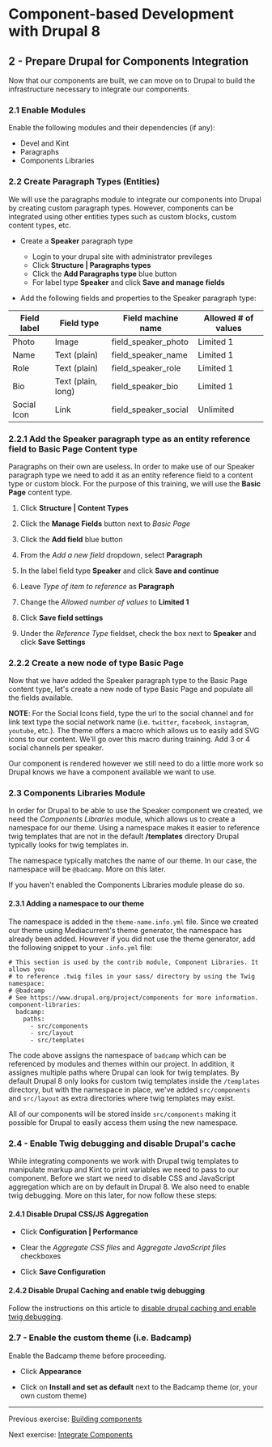 # Component-based Development with Drupal 8

## 2 - Prepare Drupal for Components Integration
Now that our components are built, we can move on to Drupal to build the infrastructure necessary to integrate our components.

### 2.1 Enable Modules
Enable the following modules and their dependencies (if any):
* Devel and Kint
* Paragraphs
* Components Libraries


### 2.2 Create Paragraph Types (Entities)
We will use the paragraphs module to integrate our components into Drupal by creating custom paragraph types.  However, components can be integrated using other entities types such as custom blocks, custom content types, etc.


* Create a **Speaker** paragraph type
  * Login to your drupal site with administrator previleges
  * Click **Structure | Paragraphs types**
  * Click the **Add Paragraphs type** blue button
  * For label type **Speaker** and click **Save and manage fields**

* Add the following fields and properties to the Speaker paragraph type:

Field label | Field type        | Field machine name     | Allowed # of values
----------- | ----------------- | ---------------------- | -------------------
Photo       | Image             | field_speaker_photo    | Limited 1
Name        | Text (plain)      | field_speaker_name     | Limited 1
Role        | Text (plain)      | field_speaker_role     | Limited 1
Bio         | Text (plain, long)| field_speaker_bio      | Limited 1
Social Icon | Link              | field_speaker_social   | Unlimited



### 2.2.1 Add the Speaker paragraph type as an entity reference field to Basic Page Content type

Paragraphs on their own are useless.  In order to make use of our Speaker paragraph type we need to add it as an entity reference field to a content type or custom block.  For the purpose of this training, we will use the **Basic Page** content type.

1. Click **Structure | Content Types**

2. Click the **Manage Fields** button next to _Basic Page_

3. Click the **Add field** blue button

4. From the _Add a new field_ dropdown, select **Paragraph**

5. In the label field type **Speaker** and click **Save and continue**

6. Leave _Type of item to reference_ as **Paragraph**

7. Change the _Allowed number of values_ to **Limited 1**

8. Click **Save field settings**

9. Under the _Reference Type_ fieldset, check the box next to **Speaker** and click **Save Settings**


### 2.2.2 Create a new node of type Basic Page

Now that we have added the Speaker paragraph type to the Basic Page content type, let's create a new node of type Basic Page and populate all the fields available.

**NOTE**:  For the Social Icons field, type the url to the social channel and for link text type the social network name (i.e. `twitter`, `facebook`, `instagram`, `youtube`, etc.).  The theme offers a macro which allows us to easily add SVG icons to our content.  We'll go over this macro during training.
Add 3 or 4 social channels per speaker.

Our component is rendered however we still need to do a little more work so Drupal knows we have a component available we want to use.


### 2.3 Components Libraries Module

In order for Drupal to be able to use the Speaker component we created, we need the _Components Libraries_ module, which allows us to create a namespace for our theme.  Using a namespace makes it easier to reference twig templates that are not in the default **/templates** directory Drupal typically looks for twig templates in.

The namespace typically matches the name of our theme.  In our case, the namespace will be `@badcamp`.  More on this later.

If you haven't enabled the Components Libraries module please do so.

#### 2.3.1 Adding a namespace to our theme
The namespace is added in the `theme-name.info.yml` file.  Since we created our theme using Mediacurrent's theme generator, the namespace has already been added.  However if you did not use the theme generator, add the following snippet to your `.info.yml` file:

```
# This section is used by the contrib module, Component Libraries. It allows you
# to reference .twig files in your sass/ directory by using the Twig namespace:
# @badcamp
# See https://www.drupal.org/project/components for more information.
component-libraries:
  badcamp:
    paths:
      - src/components
      - src/layout
      - src/templates
```
The code above assigns the namespace of `badcamp` which can be referenced by modules and themes within our project.  In addition, it assignes multiple paths where Drupal can look for twig templates.  By default Drupal 8 only looks for custom twig templates inside the `/templates` directory, but with the namespace in place, we've added `src/components` and `src/layout` as extra directories where twig templates may exist.

All of our components will be stored inside `src/components` making it possible for Drupal to easily access them using the new namespace.


### 2.4 - Enable Twig debugging and disable Drupal's cache

While integrating components we work with Drupal twig templates to manipulate markup and Kint to print variables we need to pass to our component.  Before we start we need to disable CSS and JavaScript aggregation which are on by default in Drupal 8.  We also need to enable twig debugging.  More on this later, for now follow these steps:


#### 2.4.1 Disable Drupal CSS/JS Aggregation

* Click **Configuration | Performance**

* Clear the _Aggregate CSS files_ and _Aggregate JavaScript files_ checkboxes

* Click **Save Configuration**


#### 2.4.2 Disable Drupal Caching and enable twig debugging

Follow the instructions on this article to [disable drupal caching and enable twig debugging](https://www.drupal.org/node/2598914).


### 2.7 - Enable the custom theme (i.e. Badcamp)

Enable the Badcamp theme before proceeding.

* Click **Appearance**

* Click on **Install and set as default** next to the Badcamp theme (or, your own custom theme)


---

Previous exercise:  [Building components](2-building-components.md)

Next exercise:  [Integrate Components](4-integrating-components.md)

